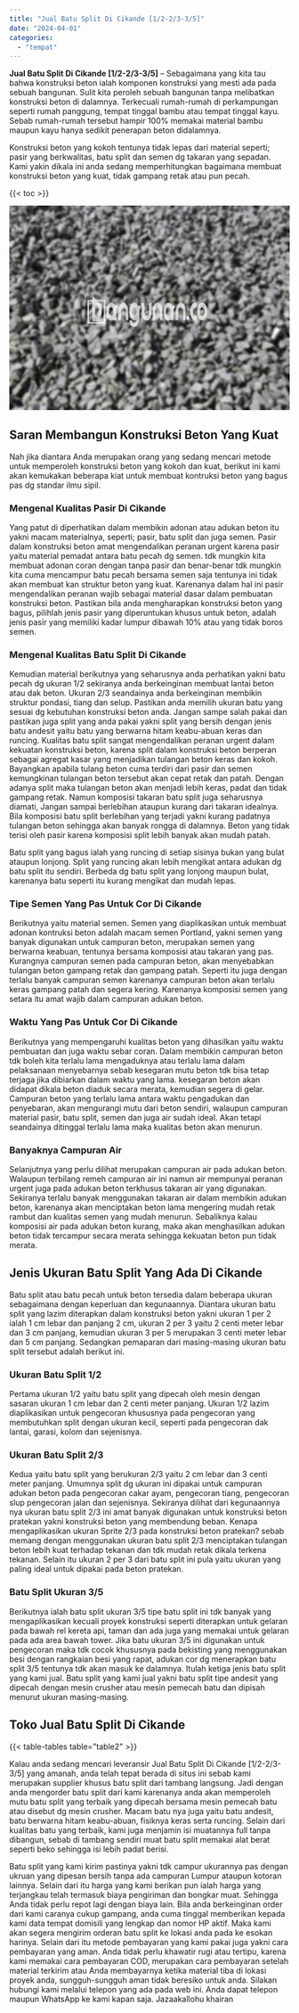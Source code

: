 ```yaml
---
title: "Jual Batu Split Di Cikande [1/2-2/3-3/5]"
date: "2024-04-01"
categories: 
  - "tempat"
---
```


**Jual Batu Split Di Cikande \[1/2-2/3-3/5\]** – Sebagaimana yang kita tau bahwa konstruksi beton ialah komponen konstruksi yang mesti ada pada sebuah bangunan. Sulit kita peroleh sebuah bangunan tanpa melibatkan konstruksi beton di dalamnya. Terkecuali rumah-rumah di perkampungan seperti rumah panggung, tempat tinggal bambu atau tempat tinggal kayu. Sebab rumah-rumah tersebut hampir 100% memakai material bambu maupun kayu hanya sedikit penerapan beton didalamnya.

Konstruksi beton yang kokoh tentunya tidak lepas dari material seperti; pasir yang berkwalitas, batu split dan semen dg takaran yang sepadan. Kami yakin dikala ini anda sedang memperhitungkan bagaimana membuat konstruksi beton yang kuat, tidak gampang retak atau pun pecah.

{{< toc >}}

![Jual Batu Split Di Cikande [1/2-2/3-3/5]](/images/jual-batu-split-43.png)

## Saran Membangun Konstruksi Beton Yang Kuat

Nah jika diantara Anda merupakan orang yang sedang mencari metode untuk memperoleh konstruksi beton yang kokoh dan kuat, berikut ini kami akan kemukakan beberapa kiat untuk membuat kontruksi beton yang bagus pas dg standar ilmu sipil.

### Mengenal Kualitas Pasir Di Cikande

Yang patut di diperhatikan dalam membikin adonan atau adukan beton itu yakni macam materialnya, seperti; pasir, batu split dan juga semen. Pasir dalam konstruksi beton amat mengendalikan peranan urgent karena pasir yaitu material pemadat antara batu pecah dg semen. tdk mungkin kita membuat adonan coran dengan tanpa pasir dan benar-benar tdk mungkin kita cuma mencampur batu pecah bersama semen saja tentunya ini tidak akan membuat kan struktur beton yang kuat. Karenanya dalam hal ini pasir mengendalikan peranan wajib sebagai material dasar dalam pembuatan konstruksi beton. Pastikan bila anda mengharapkan konstruksi beton yang bagus, pilihlah jenis pasir yang diperuntukan khusus untuk beton, adalah jenis pasir yang memiliki kadar lumpur dibawah 10% atau yang tidak boros semen.

### Mengenal Kualitas Batu Split Di Cikande

Kemudian material berikutnya yang seharusnya anda perhatikan yakni batu pecah dg ukuran 1/2 sekiranya anda berkeinginan membuat lantai beton atau dak beton. Ukuran 2/3 seandainya anda berkeinginan membikin struktur pondasi, tiang dan selup. Pastikan anda memilih ukuran batu yang sesuai dg kebutuhan konstruksi beton anda. Jangan sampe salah pakai dan pastikan juga split yang anda pakai yakni split yang bersih dengan jenis batu andesit yaitu batu yang berwarna hitam keabu-abuan keras dan runcing. Kualitas batu split sangat mengendalikan peranan urgent dalam kekuatan konstruksi beton, karena split dalam konstruksi beton berperan sebagai agregat kasar yang menjadikan tulangan beton keras dan kokoh. Bayangkan apabila tulang beton cuma terdiri dari pasir dan semen kemungkinan tulangan beton tersebut akan cepat retak dan patah. Dengan adanya split maka tulangan beton akan menjadi lebih keras, padat dan tidak gampang retak. Namun komposisi takaran batu split juga seharusnya diamati, Jangan sampai berlebihan ataupun kurang dari takaran idealnya. Bila komposisi batu split berlebihan yang terjadi yakni kurang padatnya tulangan beton sehingga akan banyak rongga di dalamnya. Beton yang tidak terisi oleh pasir karena komposisi split lebih banyak akan mudah patah.

Batu split yang bagus ialah yang runcing di setiap sisinya bukan yang bulat ataupun lonjong. Split yang runcing akan lebih mengikat antara adukan dg batu split itu sendiri. Berbeda dg batu split yang lonjong maupun bulat, karenanya batu seperti itu kurang mengikat dan mudah lepas.

### Tipe Semen Yang Pas Untuk Cor Di Cikande

Berikutnya yaitu material semen. Semen yang diaplikasikan untuk membuat adonan kontruksi beton adalah macam semen Portland, yakni semen yang banyak digunakan untuk campuran beton, merupakan semen yang berwarna keabuan, tentunya bersama komposisi atau takaran yang pas. Kurangnya campuran semen pada campuran beton, akan menyebabkan tulangan beton gampang retak dan gampang patah. Seperti itu juga dengan terlalu banyak campuran semen karenanya campuran beton akan terlalu keras gampang patah dan segera kering. Karenanya komposisi semen yang setara itu amat wajib dalam campuran adukan beton.

### Waktu Yang Pas Untuk Cor Di Cikande

Berikutnya yang mempengaruhi kualitas beton yang dihasilkan yaitu waktu pembuatan dan juga waktu sebar coran. Dalam membikin campuran beton tdk boleh kita terlalu lama mengaduknya atau terlalu lama dalam pelaksanaan menyebarnya sebab kesegaran mutu beton tdk bisa tetap terjaga jika dibiarkan dalam waktu yang lama. kesegaran beton akan didapat dikala beton diaduk secara merata, kemudian segera di gelar. Campuran beton yang terlalu lama antara waktu pengadukan dan penyebaran, akan mengurangi mutu dari beton sendiri, walaupun campuran material pasir, batu split, semen dan juga air sudah ideal. Akan tetapi seandainya ditinggal terlalu lama maka kualitas beton akan menurun.

### Banyaknya Campuran Air

Selanjutnya yang perlu dilihat merupakan campuran air pada adukan beton. Walaupun terbilang remeh campuran air ini namun air mempunyai peranan urgent juga pada adukan beton terkhusus takaran air yang digunakan. Sekiranya terlalu banyak menggunakan takaran air dalam membikin adukan beton, karenanya akan menciptakan beton lama mengering mudah retak rambut dan kualitas semen yang mudah menurun. Sebaliknya kalau komposisi air pada adukan beton kurang, maka akan menghasilkan adukan beton tidak tercampur secara merata sehingga kekuatan beton pun tidak merata.

## Jenis Ukuran Batu Split Yang Ada Di Cikande

Batu split atau batu pecah untuk beton tersedia dalam beberapa ukuran sebagaimana dengan keperluan dan kegunaannya. Diantara ukuran batu split yang lazim diterapkan dalam konstruksi beton yakni ukuran 1 per 2 ialah 1 cm lebar dan panjang 2 cm, ukuran 2 per 3 yaitu 2 centi meter lebar dan 3 cm panjang, kemudian ukuran 3 per 5 merupakan 3 centi meter lebar dan 5 cm panjang. Sedangkan pemaparan dari masing-masing ukuran batu split tersebut adalah berikut ini.

### Ukuran Batu Split 1/2

Pertama ukuran 1/2 yaitu batu split yang dipecah oleh mesin dengan sasaran ukuran 1 cm lebar dan 2 centi meter panjang. Ukuran 1/2 lazim diaplikasikan untuk pengecoran khususnya pada pengecoran yang membutuhkan split dengan ukuran kecil, seperti pada pengecoran dak lantai, garasi, kolom dan sejenisnya.

### Ukuran Batu Split 2/3

Kedua yaitu batu split yang berukuran 2/3 yaitu 2 cm lebar dan 3 centi meter panjang. Umumnya split dg ukuran ini dipakai untuk campuran adukan beton pada pengecoran cakar ayam, pengecoran tiang, pengecoran slup pengecoran jalan dan sejenisnya. Sekiranya dilihat dari kegunaannya nya ukuran batu split 2/3 ini amat banyak digunakan untuk konstruksi beton pratekan yakni konstruksi beton yang membendung beban. Kenapa mengaplikasikan ukuran Sprite 2/3 pada konstruksi beton pratekan? sebab memang dengan menggunakan ukuran batu split 2/3 menciptakan tulangan beton lebih kuat terhadap tekanan dan tdk mudah retak dikala terkena tekanan. Selain itu ukuran 2 per 3 dari batu split ini pula yaitu ukuran yang paling ideal untuk dipakai pada beton pratekan.

### Batu Split Ukuran 3/5

Berikutnya ialah batu split ukuran 3/5 tipe batu split ini tdk banyak yang mengaplikasikan kecuali proyek konstruksi seperti diterapkan untuk gelaran pada bawah rel kereta api, taman dan ada juga yang memakai untuk gelaran pada ada area bawah tower. Jika batu ukuran 3/5 ini digunakan untuk pengecoran maka tdk cocok khususnya pada bekisting yang menggunakan besi dengan rangkaian besi yang rapat, adukan cor dg menerapkan batu split 3/5 tentunya tdk akan masuk ke dalamnya. Itulah ketiga jenis batu split yang kami jual. Batu split yang kami jual yakni batu split tipe andesit yang dipecah dengan mesin crusher atau mesin pemecah batu dan dipisah menurut ukuran masing-masing.

## Toko Jual Batu Split Di Cikande

{{< table-tables table="table2" >}}

Kalau anda sedang mencari leveransir Jual Batu Split Di Cikande \[1/2-2/3-3/5\] yang amanah, anda telah tepat berada di situs ini sebab kami merupakan supplier khusus batu split dari tambang langsung. Jadi dengan anda mengorder batu split dari kami karenanya anda akan memperoleh mutu batu split yang terbaik yang dipecah bersama mesin pemecah batu atau disebut dg mesin crusher. Macam batu nya juga yaitu batu andesit, batu berwarna hitam keabu-abuan, fisiknya keras serta runcing. Selain dari kualitas batu yang terbaik, kami juga menjamin isi muatannya full tanpa dibangun, sebab di tambang sendiri muat batu split memakai alat berat seperti beko sehingga isi lebih padat berisi.

Batu split yang kami kirim pastinya yakni tdk campur ukurannya pas dengan ukruan yang dipesan bersih tanpa ada campuran Lumpur ataupun kotoran lainnya. Selain dari itu harga yang kami berikan pun ialah harga yang terjangkau telah termasuk biaya pengiriman dan bongkar muat. Sehingga Anda tidak perlu repot lagi dengan biaya lain. Bila anda berkeinginan order dari kami caranya cukup gampang, anda cuma tinggal memberikan kepada kami data tempat domisili yang lengkap dan nomor HP aktif. Maka kami akan segera mengirim orderan batu split ke lokasi anda pada ke esokan harinya. Selain dari itu metode pembayaran yang kami pakai juga yakni cara pembayaran yang aman. Anda tidak perlu khawatir rugi atau tertipu, karena kami memakai cara pembayaran COD, merupakan cara pembayaran setelah material terkirim atau Anda membayarnya ketika material tiba di lokasi proyek anda, sungguh-sungguh aman tidak beresiko untuk anda. Silakan hubungi kami melalui telepon yang ada pada web ini. Anda dapat telepon maupun WhatsApp ke kami kapan saja. Jazaakallohu khairan
